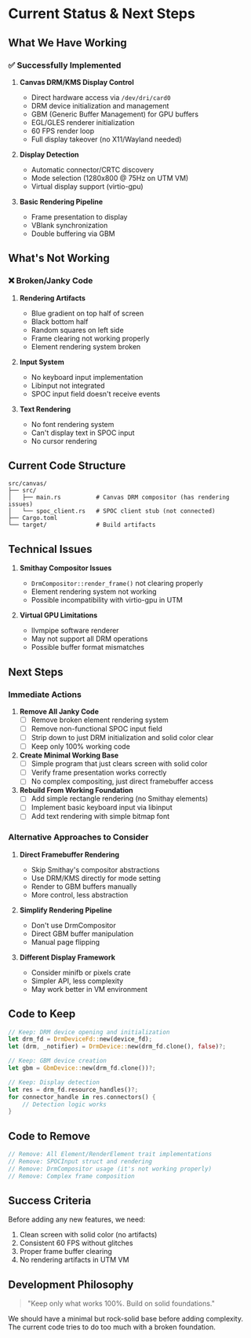 # Current Status & Next Steps

## What We Have Working

### ✅ Successfully Implemented

1. **Canvas DRM/KMS Display Control**
   - Direct hardware access via `/dev/dri/card0`
   - DRM device initialization and management
   - GBM (Generic Buffer Management) for GPU buffers
   - EGL/GLES renderer initialization
   - 60 FPS render loop
   - Full display takeover (no X11/Wayland needed)

2. **Display Detection**
   - Automatic connector/CRTC discovery
   - Mode selection (1280x800 @ 75Hz on UTM VM)
   - Virtual display support (virtio-gpu)

3. **Basic Rendering Pipeline**
   - Frame presentation to display
   - VBlank synchronization
   - Double buffering via GBM

## What's Not Working

### ❌ Broken/Janky Code

1. **Rendering Artifacts**
   - Blue gradient on top half of screen
   - Black bottom half
   - Random squares on left side
   - Frame clearing not working properly
   - Element rendering system broken

2. **Input System**
   - No keyboard input implementation
   - Libinput not integrated
   - SPOC input field doesn't receive events

3. **Text Rendering**
   - No font rendering system
   - Can't display text in SPOC input
   - No cursor rendering

## Current Code Structure

```
src/canvas/
├── src/
│   ├── main.rs          # Canvas DRM compositor (has rendering issues)
│   └── spoc_client.rs   # SPOC client stub (not connected)
├── Cargo.toml
└── target/              # Build artifacts
```

## Technical Issues

1. **Smithay Compositor Issues**
   - `DrmCompositor::render_frame()` not clearing properly
   - Element rendering system not working
   - Possible incompatibility with virtio-gpu in UTM

2. **Virtual GPU Limitations**
   - llvmpipe software renderer
   - May not support all DRM operations
   - Possible buffer format mismatches

## Next Steps

### Immediate Actions

1. **Remove All Janky Code**
   - [ ] Remove broken element rendering system
   - [ ] Remove non-functional SPOC input field
   - [ ] Strip down to just DRM initialization and solid color clear
   - [ ] Keep only 100% working code

2. **Create Minimal Working Base**
   - [ ] Simple program that just clears screen with solid color
   - [ ] Verify frame presentation works correctly
   - [ ] No complex compositing, just direct framebuffer access

3. **Rebuild From Working Foundation**
   - [ ] Add simple rectangle rendering (no Smithay elements)
   - [ ] Implement basic keyboard input via libinput
   - [ ] Add text rendering with simple bitmap font

### Alternative Approaches to Consider

1. **Direct Framebuffer Rendering**
   - Skip Smithay's compositor abstractions
   - Use DRM/KMS directly for mode setting
   - Render to GBM buffers manually
   - More control, less abstraction

2. **Simplify Rendering Pipeline**
   - Don't use DrmCompositor
   - Direct GBM buffer manipulation
   - Manual page flipping

3. **Different Display Framework**
   - Consider minifb or pixels crate
   - Simpler API, less complexity
   - May work better in VM environment

## Code to Keep

```rust
// Keep: DRM device opening and initialization
let drm_fd = DrmDeviceFd::new(device_fd);
let (drm, _notifier) = DrmDevice::new(drm_fd.clone(), false)?;

// Keep: GBM device creation
let gbm = GbmDevice::new(drm_fd.clone())?;

// Keep: Display detection
let res = drm_fd.resource_handles()?;
for connector_handle in res.connectors() {
    // Detection logic works
}
```

## Code to Remove

```rust
// Remove: All Element/RenderElement trait implementations
// Remove: SPOCInput struct and rendering
// Remove: DrmCompositor usage (it's not working properly)
// Remove: Complex frame composition
```

## Success Criteria

Before adding any new features, we need:
1. Clean screen with solid color (no artifacts)
2. Consistent 60 FPS without glitches
3. Proper frame buffer clearing
4. No rendering artifacts in UTM VM

## Development Philosophy

> "Keep only what works 100%. Build on solid foundations."

We should have a minimal but rock-solid base before adding complexity. The current code tries to do too much with a broken foundation.